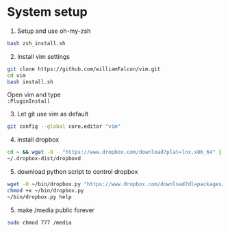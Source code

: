 # System setup
1. Setup and use oh-my-zsh
```bash    
bash zsh_install.sh
```    

2. Install vim settings    
```bash.sh
git clone https://github.com/williamFalcon/vim.git
cd vim
bash install.sh 
```   
Open vim and type   
```:PluginInstall```
    
3. Let git use vim as default    
```bash    
git config --global core.editor "vim"    
```    


4. install dropbox   
```bash
cd ~ && wget -O - "https://www.dropbox.com/download?plat=lnx.x86_64" | tar xzf -
~/.dropbox-dist/dropboxd
```   
5. download python script to control dropbox   
```bash   
wget -O ~/bin/dropbox.py "https://www.dropbox.com/download?dl=packages/dropbox.py"
chmod +x ~/bin/dropbox.py
~/bin/dropbox.py help

```   

5. make /media public forever   
```bash
sudo chmod 777 /media
```

